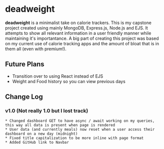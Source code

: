 # deadweight
 **deadweight** is a minimalist take on calorie trackers. This is my capstone project created using mainly MongoDB, Express.js, Node.js and EJS. It attempts to show all relevant information in a user friendly manner while maintaining it's importantance. A big part of creating this project was based on my current use of calorie tracking apps and the amount of bloat that is in them all (even with premium!).

## Future Plans
 * Transition over to using React instead of EJS
 * Weight and Food history so you can view previous days

## Change Log
### v1.0 (Not really 1.0 but I lost track)
    * Changed dashboard GET to have async / await working on my queries, this way all data is present when page is rendered
    * User data (and currently meals) now reset when a user access their dashboard on a new day (midnight)
    * Fixed title capitalization to be more inline with page format
    * Added GitHub link to Navbar
